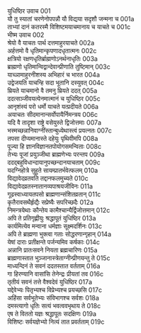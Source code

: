 युधिष्ठिर उवाच	001  
यौ तु स्यातां चरणेनोपपन्नौ यौ विद्यया सदृशौ जन्मना च	001a  
ताभ्यां दानं कतरस्मै विशिष्टमयाचमानाय च याचते च	001c  
भीष्म उवाच	002  
श्रेयो वै याचतः पार्थ दत्तमाहुरयाचते	002a  
अर्हत्तमो वै धृतिमान्कृपणादधृतात्मनः	002c  
क्षत्रियो रक्षणधृतिर्ब्राह्मणोऽनर्थनाधृतिः	003a  
ब्राह्मणो धृतिमान्विद्वान्देवान्प्रीणाति तुष्टिमान्	003c  
याच्ञामाहुरनीशस्य अभिहारं च भारत	004a  
उद्वेजयति याचन्हि सदा भूतानि दस्युवत्	004c  
म्रियते याचमानो वै तमनु म्रियते ददत्	005a  
ददत्सञ्जीवयत्येनमात्मानं च युधिष्ठिर	005c  
आनृशंस्यं परो धर्मो याचते यत्प्रदीयते	006a  
अयाचतः सीदमानान्सर्वोपायैर्निमन्त्रय	006c  
यदि वै तादृशा राष्ट्रे वसेयुस्ते द्विजोत्तमाः	007a  
भस्मच्छन्नानिवाग्नींस्तान्बुध्येथास्त्वं प्रयत्नतः	007c  
तपसा दीप्यमानास्ते दहेयुः पृथिवीमपि	008a  
पूज्या हि ज्ञानविज्ञानतपोयोगसमन्विताः	008c  
तेभ्यः पूजां प्रयुञ्जीथा ब्राह्मणेभ्यः परन्तप	009a  
ददद्बहुविधान्दायानुपच्छन्दानयाचताम्	009c  
यदग्निहोत्रे सुहुते सायम्प्रातर्भवेत्फलम्	010a  
विद्यावेदव्रतवति तद्दानफलमुच्यते	010c  
विद्यावेदव्रतस्नातानव्यपाश्रयजीविनः	011a  
गूढस्वाध्यायतपसो ब्राह्मणान्संशितव्रतान्	011c  
कृतैरावसथैर्हृद्यैः सप्रेष्यैः सपरिच्छदैः	012a  
निमन्त्रयेथाः कौन्तेय कामैश्चान्यैर्द्विजोत्तमान्	012c  
अपि ते प्रतिगृह्णीयुः श्रद्धापूतं युधिष्ठिर	013a  
कार्यमित्येव मन्वाना धर्मज्ञाः सूक्ष्मदर्शिनः	013c  
अपि ते ब्राह्मणा भुक्त्वा गताः सोद्धरणान्गृहान्	014a  
येषां दाराः प्रतीक्षन्ते पर्जन्यमिव कर्षकाः	014c  
अन्नानि प्रातःसवने नियता ब्रह्मचारिणः	015a  
ब्राह्मणास्तात भुञ्जानास्त्रेताग्नीन्प्रीणयन्तु ते	015c  
माध्यन्दिनं ते सवनं ददतस्तात वर्तताम्	016a  
गा हिरण्यानि वासांसि तेनेन्द्रः प्रीयतां तव	016c  
तृतीयं सवनं तत्ते वैश्वदेवं युधिष्ठिर	017a  
यद्देवेभ्यः पितृभ्यश्च विप्रेभ्यश्च प्रयच्छसि	017c  
अहिंसा सर्वभूतेभ्यः संविभागश्च सर्वशः	018a  
दमस्त्यागो धृतिः सत्यं भवत्ववभृथाय ते	018c  
एष ते विततो यज्ञः श्रद्धापूतः सदक्षिणः	019a  
विशिष्टः सर्वयज्ञेभ्यो नित्यं तात प्रवर्तताम्	019c  

